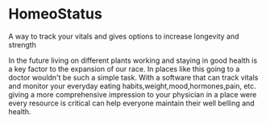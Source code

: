 # HomeoStatus
A way to track your vitals and  gives options to increase longevity and strength 

In the future living on different plants working and staying in good health is a key factor to the expansion of our race.
In places like this going to a doctor wouldn't be such a simple task. With a software that can track vitals and monitor 
your everyday eating habits,weight,mood,hormones,pain, etc. giving a more comprehensive impression to your physician 
in a place were every resource is critical can help everyone maintain their well belling and health.
